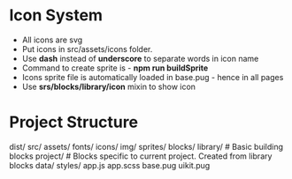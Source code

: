 # Icon System

* All icons are svg
* Put icons in src/assets/icons folder. 
* Use **dash** instead of **underscore** to separate words in icon name
* Command to create sprite is - **npm run buildSprite**
* Icons sprite file is automatically loaded in base.pug - hence in all pages
* Use **srs/blocks/library/icon** mixin to show icon

# Project Structure

dist/
src/
  assets/
    fonts/
    icons/
    img/
    sprites/
  blocks/
    library/    # Basic building blocks
    project/    # Blocks specific to current project. Created from library blocks
  data/
  styles/
  app.js
  app.scss
  base.pug
  uikit.pug